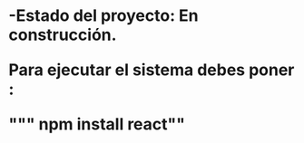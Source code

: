 <h1 sistema de registro/h1>

-Estado del proyecto: En construcción.

Para ejecutar el sistema debes poner :

""" npm install react""
